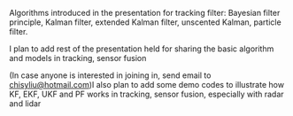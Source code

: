 Algorithms introduced in the presentation for tracking filter: Bayesian filter principle, Kalman filter, extended Kalman filter, unscented Kalman, particle filter.

I plan to add rest of the presentation held for sharing the basic algorithm and models in tracking, sensor fusion

(In case anyone is interested in joining in, send email to chisyliu@hotmail.com)I also plan to add some demo codes to illustrate how KF, EKF, UKF and PF works in tracking, sensor fusion, especially with radar and lidar
